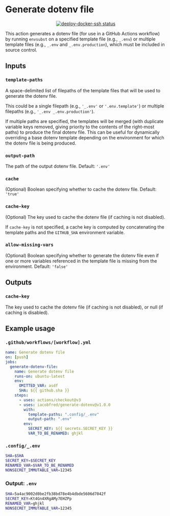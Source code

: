 # Generate dotenv file

<p align="center">
  <a href=""><img alt="deploy-docker-ssh status" src="https://github.com/iacobfred/generate-dotenv/workflows/units-test/badge.svg"></a>
</p>

This action generates a dotenv file (for use in a GitHub Actions workflow) by running `envsubst` on a specified template file (e.g., `_.env`) or multiple template files (e.g., `_.env` and `_.env.production`), which must
be included in source control.

## Inputs

### `template-paths`

A space-delimited list of filepaths of the template files that will be used to generate the dotenv file.

This could be a single filepath (e.g., `'_.env'` or `'.env.template'`) or multiple filepaths
(e.g., `'_.env _.env.production'`).

If multiple paths are specified, the templates will be merged (with duplicate variable keys
removed, giving priority to the contents of the right-most paths) to produce the final dotenv
file. This can be useful for dynamically overriding a base dotenv template depending on the
environment for which the dotenv file is being produced.

### `output-path`

The path of the output dotenv file. Default: `'.env'`

### `cache`

(Optional) Boolean specifying whether to cache the dotenv file. Default: `'true'`

### `cache-key`

(Optional) The key used to cache the dotenv file (if caching is not disabled).

If `cache-key` is not specified, a cache key is computed by concatenating the template paths
and the `GITHUB_SHA` environment variable.

### `allow-missing-vars`

(Optional) Boolean specifying whether to generate the dotenv file even if one or more variables
referenced in the template file is missing from the environment. Default: `'false'`

## Outputs

### `cache-key`

The key used to cache the dotenv file (if caching is not disabled), or null (if caching is disabled).

## Example usage

### `.github/workflows/[workflow].yml`

```yaml
name: Generate dotenv file
on: [push]
jobs:
  generate-dotenv-file:
    name: Generate dotenv file
    runs-on: ubuntu-latest
    env:
      OMITTED_VAR: asdf
      SHA: ${{ github.sha }}
    steps:
      - uses: actions/checkout@v3
      - uses: iacobfred/generate-dotenv@v1.0.0
        with:
          template-paths: ".config/_.env"
          output-path: ".env"
        env:
          SECRET_KEY: ${{ secrets.SECRET_KEY }}
          VAR_TO_BE_RENAMED: ghjkl
```

### `.config/_.env`

```sh
SHA=$SHA
SECRET_KEY=$SECRET_KEY
RENAMED_VAR=$VAR_TO_BE_RENAMED
NONSECRET_IMMUTABLE_VAR=12345
```

### Output: `.env`

```sh
SHA=5a4ac9002d0be2fb38bd78e4b4dbde5606d7042f
SECRET_KEY=Kt4Gn4XRgAMy7EHZPp
RENAMED_VAR=ghjkl
NONSECRET_IMMUTABLE_VAR=12345
```
